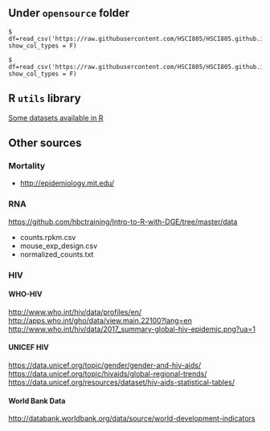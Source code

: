 ## Under ```opensource``` folder

```
$ df=read_csv('https://raw.githubusercontent.com/HSCI805/HSCI805.github.io/main/datasets/wsg.csv', show_col_types = F)
```

```
$ df=read_csv('https://raw.githubusercontent.com/HSCI805/HSCI805.github.io/main/datasets/LungCapData2.csv', show_col_types = F)
```

## R ```utils``` library

[Some datasets available in R](opensource/R_datasets.md)

## Other sources

### Mortality

- http://epidemiology.mit.edu/

### RNA

https://github.com/hbctraining/Intro-to-R-with-DGE/tree/master/data
- counts.rpkm.csv
- mouse_exp_design.csv
- normalized_counts.txt


### HIV

#### WHO-HIV
http://www.who.int/hiv/data/profiles/en/
http://apps.who.int/gho/data/view.main.22100?lang=en
http://www.who.int/hiv/data/2017_summary-global-hiv-epidemic.png?ua=1

#### UNICEF HIV
https://data.unicef.org/topic/gender/gender-and-hiv-aids/
https://data.unicef.org/topic/hivaids/global-regional-trends/
https://data.unicef.org/resources/dataset/hiv-aids-statistical-tables/

#### World Bank Data
http://databank.worldbank.org/data/source/world-development-indicators
